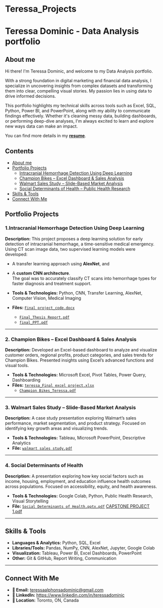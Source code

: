 # Teressa_Projects

# Teressa Dominic - Data Analysis portfolio
## About me
Hi there! I'm Teressa Dominic, and welcome to my Data Analysis portfolio.

With a strong foundation in digital marketing and financial data analysis, I specialize in uncovering insights from complex datasets and transforming them into clear, compelling visual stories. My passion lies in using data to drive informed decisions.

This portfolio highlights my technical skills across tools such as Excel, SQL, Python, Power BI, and PowerPoint, along with my ability to communicate findings effectively. Whether it's cleaning messy data, building dashboards, or performing deep-dive analyses, I'm always excited to learn and explore new ways data can make an impact.

You can find more details in my [**resume**](https://github.com/Teressa99/Teressa_Projects/blob/main/Teressa%20Dominic_Resume.pdf).
## Contents
* [About me](#about-me)
* [Portfolio Projects](#portfolio-projects)
  - [Intracranial Hemorrhage Detection Using Deep Learning](#1-intracranial-hemorrhage-detection-using-deep-learning)
  - [Champion Bikes – Excel Dashboard & Sales Analysis](#2-champion-bikes--excel-dashboard--sales-analysis)
  - [Walmart Sales Study – Slide-Based Market Analysis](#3-walmart-sales-study)
  - [Social Determinants of Health – Public Health Research](#4-social-determinants-of-health--public-health-research)
* [Skills & Tools](#skills--tools)
* [Connect With Me](#connect-with-me)

## Portfolio Projects

### 1.Intracranial Hemorrhage Detection Using Deep Learning  
**Description:** This project proposes a deep learning solution for early detection of intracranial hemorrhage, a time-sensitive medical emergency. Using CT scan image data, two supervised learning models were developed:  
- A transfer learning approach using **AlexNet**, and  
- A **custom CNN architecture**.  
The goal was to accurately classify CT scans into hemorrhage types for faster diagnosis and treatment support.

- **Tools & Technologies:** Python, CNN, Transfer Learning, AlexNet, Computer Vision, Medical Imaging  
- **Files:** [`Final project_code.docx`](https://github.com/Teressa99/Teressa_Projects/blob/main/Final%20project_code.docx)  
  - [`Final_Thesis Report.pdf`](https://github.com/Teressa99/Teressa_Projects/blob/main/Final_Thesis%20Report.pdf)  
  - [`final_PPT.pdf`](https://github.com/Teressa99/Teressa_Projects/blob/main/final_PPT.pdf)

---

### 2. Champion Bikes – Excel Dashboard & Sales Analysis  
**Description:** Developed an Excel-based dashboard to analyze and visualize customer orders, regional profits, product categories, and sales trends for Champion Bikes. Presented insights using Excel’s advanced functions and visual tools.

- **Tools & Technologies:** Microsoft Excel, Pivot Tables, Power Query, Dashboarding  
- **Files:** [`teressa_Final excel project.xlsx`](https://github.com/Teressa99/Teressa_Projects/blob/main/teressa_Final%20excel%20project.xlsx)  
  - [`Champion Bikes_Teressa.pdf`](https://github.com/Teressa99/Teressa_Projects/blob/main/Champion%20Bikes.pdf)


---

### 3. Walmart Sales Study – Slide-Based Market Analysis  
**Description:** A case study presentation exploring Walmart’s sales performance, market segmentation, and product strategy. Focused on identifying key growth areas and visualizing trends.

- **Tools & Technologies:** Tableau, Microsoft PowerPoint, Descriptive Analytics  
- **File:** [`walmart sales study.pdf`](https://github.com/Teressa99/Teressa_Projects/blob/main/walmart%20sales%20study.pdf)

---

### 4. Social Determinants of Health  
**Description:** A presentation exploring how key social factors such as income, housing, employment, and education influence health outcomes across populations. Focused on accessibility, equity, and health awareness.

- **Tools & Technologies:** Google Colab, Python, Public Health Research, Visual Storytelling  
- **File:** [`Social Determinants of Health.pptx.pdf`](https://github.com/Teressa99/Teressa_Projects/blob/main/social%20determinants%20of%20health%20(1).pdf) [CAPSTONE PROJECT 1.pdf](https://github.com/Teressa99/Teressa_Projects/blob/main/CAPSTONE%20PROJECT%20(1).pdf)


---

## Skills & Tools

- **Languages & Analytics:** Python, SQL, Excel  
- **Libraries/Tools:** Pandas, NumPy, CNN, AlexNet, Jupyter, Google Colab  
- **Visualization:** Tableau, Power BI, Excel Dashboards, PowerPoint  
- **Other:** Git & GitHub, Report Writing, Communication

---

## Connect With Me

- **📧 Email:** teressaalphonsadominic@gmail.com  
- **🔗 LinkedIn:** https://www.linkedin.com/in/teressadominic 
- **📍 Location:** Toronto, ON, Canada  
